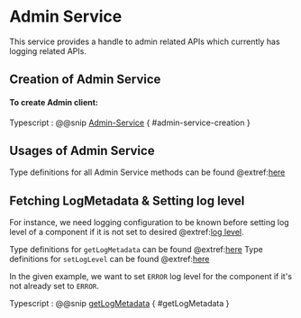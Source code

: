 # Admin Service
This service provides a handle to admin related APIs which currently has logging related APIs.

## Creation of Admin Service

#### To create Admin client:

Typescript
:   @@snip [Admin-Service](../../../../example/src/documentation/admin/AdminServiceExamples.ts) { #admin-service-creation }

## Usages of Admin Service

Type definitions for all Admin Service methods can be found @extref:[here](ts-docs:interfaces/clients.adminservice.html)

## Fetching LogMetadata & Setting log level

For instance, we need logging configuration to be known before setting log level of a component if it is not set to desired @extref:[log level](ts-docs:modules/models.html#level).

Type definitions for `getLogMetadata` can be found @extref:[here](ts-docs:interfaces/clients.adminservice.html#getlogmetadata)
Type definitions for `setLogLevel` can be found @extref:[here](ts-docs:interfaces/clients.adminservice.html#setloglevel)

In the given example, we want to set `ERROR` log level for the component if it's not already set to `ERROR`.

Typescript
:   @@snip [getLogMetadata](../../../../example/src/documentation/admin/AdminServiceExamples.ts) { #getLogMetadata }

